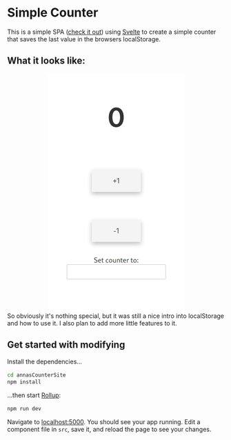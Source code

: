 # Simple Counter

This is a simple SPA ([check it out](https://goofy-keller-7f29d3.netlify.app/)) using [Svelte](https://svelte.dev/) to create a simple counter that saves the last value in the browsers localStorage.

## What it looks like:
<div style="text-align:center">
  <img src="preview.png" alt="Preview of the counter SPA" />
</div>
So obviously it's nothing special, but it was still a nice intro into localStorage and how to use it. I also plan to add more little features to it.

## Get started with modifying

Install the dependencies...

```bash
cd annasCounterSite
npm install
```

...then start [Rollup](https://rollupjs.org):

```bash
npm run dev
```

Navigate to [localhost:5000](http://localhost:5000). You should see your app running. Edit a component file in `src`, save it, and reload the page to see your changes.
